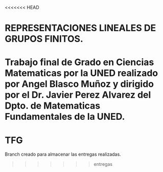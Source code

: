 <<<<<<< HEAD
# REPRESENTACIONES LINEALES DE GRUPOS FINITOS.
Trabajo final de Grado en Ciencias Matematicas por la UNED
realizado por Angel Blasco Muñoz y
dirigido por el Dr. Javier Perez Alvarez del Dpto. de Matematicas 
Fundamentales de la UNED.
=======
# TFG
Branch creado para almacenar las entregas realizadas.
>>>>>>> entregas
